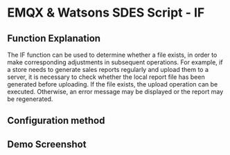 # EMQX & Watsons SDES Script - IF

## Function Explanation
The IF function can be used to determine whether a file exists, in order to make corresponding adjustments in subsequent operations. For example, if a store needs to generate sales reports regularly and upload them to a server, it is necessary to check whether the local report file has been generated before uploading. If the file exists, the upload operation can be executed. Otherwise, an error message may be displayed or the report may be regenerated.
## Configuration method

## Demo Screenshot
